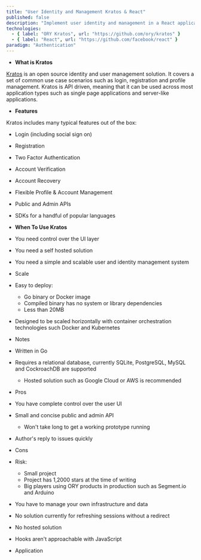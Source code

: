```yaml
---
title: "User Identity and Management Kratos & React"
published: false
description: "Implement user identity and management in a React application with ORY Kratos, an open source solution for user login, registration, two factor authentication and profile management."
technologies:
  - { label: "ORY Kratos", url: "https://github.com/ory/kratos" }
  - { label: "React", url: "https://github.com/facebook/react" }
paradigm: "Authentication"
---
```

- **What is Kratos**

[Kratos](https://github.com/ory/kratos) is an open source identity and user management solution. It covers a set of common use case scenarios such as login, registration and profile management. Kratos is API driven, meaning that it can be used across most application types such as single page applications and server-like applications.

- **Features**

Kratos includes many typical features out of the box:

- Login (including social sign on)
- Registration
- Two Factor Authentication
- Account Verification
- Account Recovery
- Flexible Profile & Account Management
- Public and Admin APIs
- SDKs for a handful of popular languages

- **When To Use Kratos**

- You need control over the UI layer
- You need a self hosted solution
- You need a simple and scalable user and identity management system

- Scale

- Easy to deploy:
  - Go binary or Docker image
  - Compiled binary has no system or library dependencies
  - Less than 20MB
- Designed to be scaled horizontally with container orchestration technologies such Docker and Kubernetes

- Notes

- Written in Go
- Requires a relational database, currently SQLite, PostgreSQL, MySQL and CockroachDB are supported
  - Hosted solution such as Google Cloud or AWS is recommended

- Pros

- You have complete control over the user UI
- Small and concise public and admin API
  - Won't take long to get a working prototype running
- Author's reply to issues quickly

- Cons

- Risk:
  - Small project
  - Project has 1,2000 stars at the time of writing
  - Big players using ORY products in production such as Segment.io and Arduino
- You have to manage your own infrastructure and data
- No solution currently for refreshing sessions without a redirect
- No hosted solution

- Hooks aren't approachable with JavaScript

- Application

